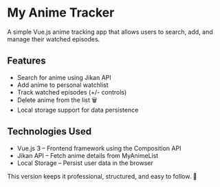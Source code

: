 # My Anime Tracker 

A simple Vue.js anime tracking app that allows users to search, add, and manage their watched episodes.  

## Features  
- Search for anime using Jikan API  
- Add anime to personal watchlist  
- Track watched episodes (+/- controls)  
- Delete anime from the list 🗑️  
- Local storage support for data persistence  

## Technologies Used
- Vue.js 3 – Frontend framework using the Composition API
- Jikan API – Fetch anime details from MyAnimeList
- Local Storage – Persist user data in the browser


This version keeps it professional, structured, and easy to follow. 🚀

